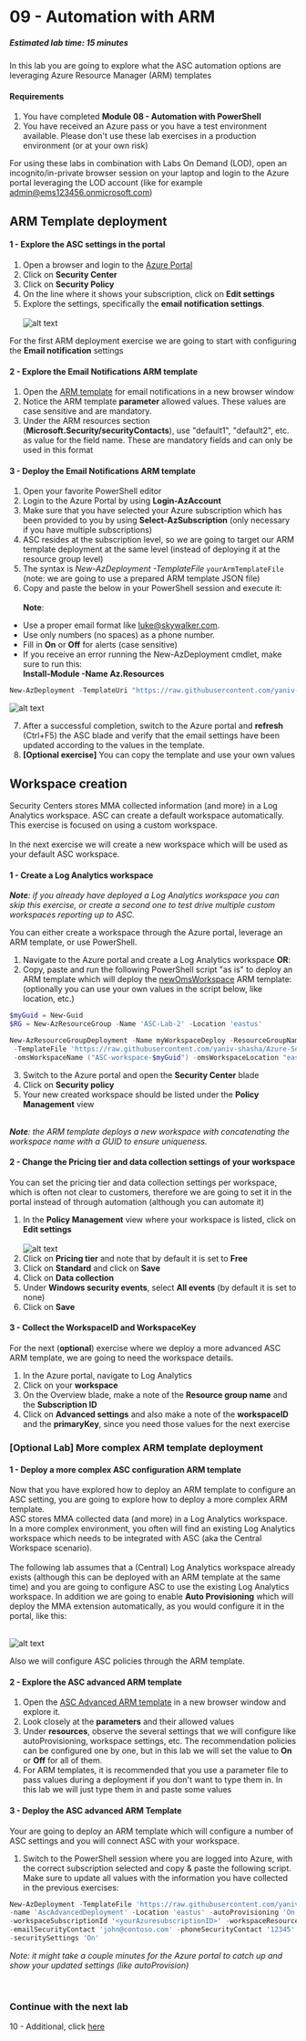 ﻿# 09 - Automation with ARM

##### Estimated lab time: 15 minutes
In this lab you are going to explore what the ASC automation options are leveraging Azure Resource Manager (ARM) templates

#### Requirements
1. You have completed **Module 08 - Automation with PowerShell**
2. You have received an Azure pass or you have a test environment available. Please don't use these lab exercises in a production environment (or at your own risk) <br>

For using these labs in combination with Labs On Demand (LOD), open an incognito/in-private browser session on your laptop and login to the Azure portal leveraging the LOD account (like for example admin@ems123456.onmicrosoft.com)<br>



##  ARM Template deployment
#### 1 - Explore the ASC settings in the portal
1. Open a browser and login to the  <a href="https://portal.azure.com" target="_blank">Azure Portal</a>
2. Click on **Security Center**
3. Click on **Security Policy**
4. On the line where it shows your subscription, click on **Edit settings**
5. Explore the settings, specifically the **email notification settings**.<br><br>
![alt text](https://raw.githubusercontent.com/yaniv-shasha/Azure-Security-Center-1/master/Labs//09%20-%20Automation%20with%20ARM/Screenshots/asc_emailsettings.png
)

For the first ARM deployment exercise we are going to start with configuring the **Email notification** settings

#### 2 - Explore the Email Notifications ARM template
1. Open the <a href="https://raw.githubusercontent.com/yaniv-shasha/Azure-Security-Center-1/master/Labs/09%20-%20Automation%20with%20ARM/Files/configureAscEmailNotifications.json" target="_blank">ARM template</a> for email notifications in a new browser window
2. Notice the ARM template **parameter** allowed values. These values are case sensitive and are mandatory.
3. Under the ARM resources section  (**Microsoft.Security/securityContacts**), use "default1", "default2", etc. as value for the field name. These are mandatory fields and can only be used in this format

#### 3 - Deploy the Email Notifications ARM template

1. Open your favorite PowerShell editor
2. Login to the Azure Portal by using **Login-AzAccount**
3. Make sure that you have selected your Azure subscription which has been provided to you by using **Select-AzSubscription** (only necessary if you have multiple subscriptions)<br>
4. ASC resides at the subscription level, so we are going to target our ARM template deployment at the same level (instead of deploying it at the resource group level)
5. The syntax is *New-AzDeployment -TemplateFile* `yourArmTemplateFile` (note: we are going to use a prepared ARM template JSON file)
6. Copy and paste the below in your PowerShell session and execute it:<br><br>
**Note**:

- Use a proper email format like luke@skywalker.com.
- Use only numbers (no spaces) as a phone number.
- Fill in **On** or **Off** for alerts (case sensitive)
- If you receive an error running the New-AzDeployment cmdlet, make sure to run this:<br> **Install-Module -Name Az.Resources**<br>
```powershell
New-AzDeployment -TemplateUri "https://raw.githubusercontent.com/yaniv-shasha/Azure-Security-Center-1/master/Labs/09%20-%20Automation%20with%20ARM/Files/configureAscEmailNotifications.json" -location westus2
```

![alt text](https://raw.githubusercontent.com/yaniv-shasha/Azure-Security-Center-1/master/Labs/09%20-%20Automation%20with%20ARM/Screenshots/PS_commands.png
)

7. After a successful completion, switch to the Azure portal and **refresh** (Ctrl+F5) the ASC blade and verify that the email settings have been updated according to the values in the template.
8. **[Optional exercise]** You can copy the template and use your own values

## Workspace creation
Security Centers stores MMA collected information (and more) in a Log Analytics workspace. ASC can create a default workspace automatically. This exercise is focused on using a custom workspace.<br><br>
In the next exercise we will create a new workspace which will be used as your default ASC workspace.

#### 1 - Create a Log Analytics workspace
***Note**: if you already have deployed a Log Analytics workspace you can skip this exercise, or create a second one to test drive multiple custom workspaces reporting up to ASC.*<br>

You can either create a workspace through the Azure portal, leverage an ARM template, or use PowerShell.
1. Navigate to the Azure portal and create a Log Analytics workspace **OR**:
2. Copy, paste and run the following PowerShell script "as is" to deploy an ARM template which will deploy the <a href="https://raw.githubusercontent.com/yaniv-shasha/Azure-Security-Center-1/master/Labs/09%20-%20Automation%20with%20ARM/Files/createNewOmsWorkspace.json" target="_blank">newOmsWorkspace</a> ARM template: (optionally you can use your own values in the script below, like location, etc.) <br>
```powershell
$myGuid = New-Guid
$RG = New-AzResourceGroup -Name 'ASC-Lab-2' -Location 'eastus'

New-AzResourceGroupDeployment -Name myWorkspaceDeploy -ResourceGroupName $RG.ResourceGroupName `
 -TemplateFile 'https://raw.githubusercontent.com/yaniv-shasha/Azure-Security-Center-1/master/Labs/09%20-%20Automation%20with%20ARM/Files/createNewOmsWorkspace.json' `
 -omsWorkspaceName ("ASC-workspace-$myGuid") -omsWorkspaceLocation "eastus" -Verbose
```
3. Switch to the Azure portal and open the **Security Center** blade
4. Click on **Security policy**
5. Your new created workspace should be listed under the **Policy Management** view <br><br>

***Note**: the ARM template deploys a new workspace with concatenating the workspace name with a GUID to ensure uniqueness.*
 
#### 2 - Change the Pricing tier and data collection settings of your workspace 
You can set the pricing tier and data collection settings per workspace, which is often not clear to customers, therefore we are going to set it in the portal instead of through automation (although you can automate it)
1. In the **Policy Management** view where your workspace is listed, click on **Edit settings** <br><br>
![alt text](https://raw.githubusercontent.com/yaniv-shasha/Azure-Security-Center-1/master/Labs/09%20-%20Automation%20with%20ARM/Screenshots/pricing_workspace1.png
)<br>
2. Click on **Pricing tier** and note that by default it is set to **Free**
3. Click on **Standard** and click on **Save**
4. Click on **Data collection**
5. Under **Windows security events**, select **All events** (by default it is set to none)
6. Click on **Save**

#### 3 - Collect the WorkspaceID and WorkspaceKey
For the next (**optional**) exercise where we deploy a more advanced ASC ARM template, we are going to need the workspace details.
1. In the Azure portal, navigate to Log Analytics
2. Click on your **workspace**
3. On the Overview blade, make a note of the **Resource group name** and the **Subscription ID**
4. Click on **Advanced settings** and also make a note of the **workspaceID** and the **primaryKey**, since you need those  values for the next exercise

### [Optional Lab] More complex ARM template deployment

#### 1 - Deploy a more complex ASC configuration ARM template
Now that you have explored how to deploy an ARM template to configure an ASC setting, you are going to explore how to deploy a more complex ARM template. <br>
ASC stores MMA collected data (and more) in a Log Analytics workspace. In a more complex environment, you often will find an existing Log Analytics workspace which needs to be integrated with ASC (aka the Central Workspace scenario).<br><br>
The following lab assumes that a (Central) Log Analytics workspace already exists (although this can be deployed with an ARM template at the same time) and you are going to configure ASC to use the existing Log Analytics workspace. In addition we are going to enable **Auto Provisioning** which will deploy the MMA extension automatically, as you would configure it in the portal, like this:<br><br>

![alt text](https://raw.githubusercontent.com/yaniv-shasha/Azure-Security-Center-1/master/Labs/09%20-%20Automation%20with%20ARM/Screenshots/autoProvisioning_custom_%20Workspace.png)

Also we will configure ASC policies through the ARM template.

#### 2 - Explore the ASC advanced ARM template
1. Open the <a href="https://raw.githubusercontent.com/yaniv-shasha/Azure-Security-Center-1/master/Labs/09%20-%20Automation%20with%20ARM/Files/configureAscAdvanced.json" target="_blank">ASC Advanced ARM template</a> in a new browser window and explore it.
2. Look closely at the **parameters** and their allowed values
3. Under **resources**, observe the several settings that we will configure like autoProvisioning, workspace settings, etc. The recommendation policies can be configured one by one, but in this lab we will set the value to **On** or **Off** for all of them.
4. For ARM templates, it is recommended that you use a parameter file to pass values during a deployment if you don't want to type them in. In this lab we will just type them in and paste some values

#### 3 - Deploy the ASC advanced ARM Template
Your are going to deploy an ARM template which will configure a number of ASC settings and you will connect ASC with your workspace.<br>
1. Switch to the PowerShell session where you are logged into Azure, with the correct subscription selected and copy & paste the following script. Make sure to update all values with the information you have collected in the previous exercises:
```powershell
New-AzDeployment -TemplateFile 'https://raw.githubusercontent.com/yaniv-shasha/Azure-Security-Center-1/master/Labs/09%20-%20Automation%20with%20ARM/Files/configureAscAdvanced.json' `
-name 'AscAdvancedDeployment' -Location 'eastus' -autoProvisioning 'On' -workspaceName '<yourWorkspaceName>' `
-workspaceSubscriptionId '<yourAzuresubscriptionID>' -workspaceResourceGroup '<resourceGroupNameOfTheWorkspace>' `
-emailSecurityContact 'john@contoso.com' -phoneSecurityContact '12345' -alertNotifications 'On' -alertsToAdmin 'On' `
-securitySettings 'On'
```
*Note: it might take a couple minutes for the Azure portal to catch up and show your updated settings (like autoProvision)*

<br>

### Continue with the next lab
10 - Additional, click <a href="https://github.com/yaniv-shasha/Azure-Security-Center-1/tree/master/Labs/10%20-%20Additional" target="_blank">here</a>




